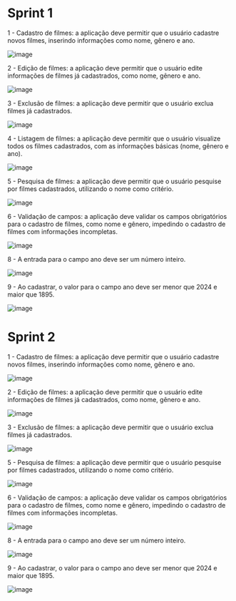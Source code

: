 <h1>Sprint 1</h1>

1 - Cadastro de filmes: a aplicação deve permitir que o usuário cadastre novos filmes, inserindo informações como nome, gênero e ano.

![image](https://user-images.githubusercontent.com/85796227/229574437-372bab82-8566-4016-aca5-d253ddedfdc7.png)


2 - Edição de filmes: a aplicação deve permitir que o usuário edite informações de filmes já cadastrados, como nome, gênero e ano.

![image](https://user-images.githubusercontent.com/85796227/229574544-1b731ad4-b339-4181-b035-7f32694da8bb.png)


3 - Exclusão de filmes: a aplicação deve permitir que o usuário exclua filmes já cadastrados.

![image](https://user-images.githubusercontent.com/85796227/229574588-c9d9f294-266e-4af4-ad1f-1b5f7ed6ee3c.png)


4 - Listagem de filmes: a aplicação deve permitir que o usuário visualize todos os filmes cadastrados, com as informações básicas (nome, gênero e ano).

![image](https://user-images.githubusercontent.com/85796227/229574650-dd625e03-08d4-4e35-85aa-b241aa77217c.png)


5 - Pesquisa de filmes: a aplicação deve permitir que o usuário pesquise por filmes cadastrados, utilizando o nome como critério.

![image](https://user-images.githubusercontent.com/85796227/229574713-4f155127-9752-4cd3-9c50-8ca24766481d.png)


6 - Validação de campos: a aplicação deve validar os campos obrigatórios para o cadastro de filmes, como nome e gênero, impedindo o cadastro de filmes com informações incompletas.

![image](https://user-images.githubusercontent.com/85796227/229574844-ceffcb4e-5a4a-4cc5-8b4e-997258cfdbd2.png)


8 - A entrada para o campo ano deve ser um número inteiro.

![image](https://user-images.githubusercontent.com/85796227/229575006-c7ed1873-c503-4d33-b290-fed92d2a719f.png)


9 - Ao cadastrar, o valor para o campo ano deve ser menor que 2024 e maior que 1895.

![image](https://user-images.githubusercontent.com/85796227/229575082-7ca81c49-79c6-4c72-8b2c-995d395ffa16.png)

<h1>Sprint 2</h1>

1 - Cadastro de filmes: a aplicação deve permitir que o usuário cadastre novos filmes, inserindo informações como nome, gênero e ano.

![image](https://user-images.githubusercontent.com/85796227/235944534-204adfe0-6ae5-41c9-9956-c7cad902ae96.png)


2 - Edição de filmes: a aplicação deve permitir que o usuário edite informações de filmes já cadastrados, como nome, gênero e ano.

![image](https://user-images.githubusercontent.com/85796227/235945178-8b0620a6-f6ff-4674-857e-41a03408b3fc.png)


3 - Exclusão de filmes: a aplicação deve permitir que o usuário exclua filmes já cadastrados.

![image](https://user-images.githubusercontent.com/85796227/235945612-650e7c46-eb50-4634-86a2-8f7bc8838810.png)

5 - Pesquisa de filmes: a aplicação deve permitir que o usuário pesquise por filmes cadastrados, utilizando o nome como critério.

![image](https://user-images.githubusercontent.com/85796227/236967450-e6996511-3141-44ab-b310-743ddd7624b2.png)


6 - Validação de campos: a aplicação deve validar os campos obrigatórios para o cadastro de filmes, como nome e gênero, impedindo o cadastro de filmes com informações incompletas.

![image](https://user-images.githubusercontent.com/85796227/235946705-05b10534-2c49-4769-82ba-197f4e792b49.png)


8 - A entrada para o campo ano deve ser um número inteiro.

![image](https://user-images.githubusercontent.com/85796227/235949823-6f63ab95-9eb1-4d38-a108-474613fc9021.png)


9 - Ao cadastrar, o valor para o campo ano deve ser menor que 2024 e maior que 1895.

![image](https://user-images.githubusercontent.com/85796227/235952142-326c5936-c716-4b6c-99f4-9a77e6f433c5.png)
